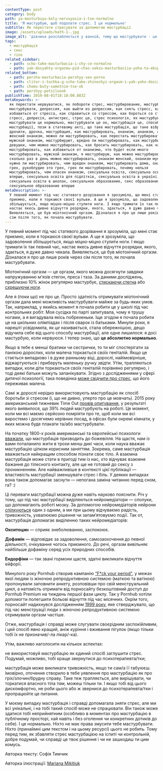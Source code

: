 ```yaml
---
contentType: post
category: body
path: ya-masturbuyu-koly-nervuyusia-i-tse-normalno
title: 'Я мастурбую, щоб подолати стрес. І це нормально'
subtitle: Як перестати стресувати за допомогою мастурбації
image: /assets/uploads/bath-1-.jpg
image_alt: 'дівчина розслабляється у ванній, тому що мастурбувати - це приємно і корисно'
tags:
  - мастурбація
  - секс
  - тіло
related_sidebar:
  - path: scho-take-masturbacia-i-chy-ce-normalno
  - path: yak-dosyahty-orgazmu-pid-chas-seksu-masturbaciia-yoha-ta-eksperymenty
related_bottom:
  - path: persha-masturbacia-pershyy-sex-porno
  - path: clitor-i-tochka-g-scho-take-zhinochyi-orgasm-i-yak-yoho-dosiahty
  - path: chomu-buty-samotnim-tse-ok
  - path: pershyy-potsilunok
publishTime: 2019-08-01T18:18:00.883Z
metaKeywords: >-
  як перестати нервуватися, як побороти стрес, мастурбирование, мастурбац, як
  мастурбувати, депрессия, как выйти из депрессии, как снять стресс, как
  избавиться от стресса, как справиться со стрессом, как бороться со стрессом,
  стресс, депресія, антистрес, стрес це, стрес психологія, як мастурбувати,
  мастурбувати це нормально, мастурбувати це ок, мастурбація це, способи
  мастурбації, пози в статевому акті, що таке мастурбація, що таке вібратор,
  дрочити, дрочка, мастурбация, как мастурбировать, онанизм, ананизм, анонизм,
  женский онанизм, можно ли мастурбировать, как перестать мастурбировать,
  мужской онанизм, мастурбируют, вредно ли мастурбировать, как мастурбируют
  девушки, чем можно мастурбировать, как бросить мастурбировать, как часто можно
  мастурбировать, как избавиться от онанизма, что будет если много
  мастурбировать, мужской ананизм, я мастурбирую, как можно мастурбировать,
  сколько раз в день можно мастурбировать, онанизм женский, онанизм мужской,
  нужно ли мастурбировать, чем вреден онанизм, мастурбировать дома, онанизм
  грех, рукоблудие это грех, грех ли мастурбировать, почему нельзя
  мастурбировать, чем опасен онанизм, сексуальна освіта, сексуальна освіта
  вперше, сексуальна освіта для підлітків, сексуальна освіта в україні,
  сексуальна освіта в школах, сексуальное образование, секс образование,
  сексуальное образование вперше
metaDescription: >-
  У певний момент під час статевого дозрівання я зрозуміла, що мені стає
  приємно, коли я торкаюся своєї вульви. А ще я зрозуміла, що задоволення
  збільшується, якщо міцно-міцно стулити ноги. І якщо тримати їх так певний час,
  настає якесь дивне відчуття розрядки, якого, здається, я дуже давно чекала.
  Виявляється, це був міотонічний оргазм. Дізналася я про це лише років через
  сім після того, як почала мастурбувати.
---
```

У певний момент під час статевого дозрівання я зрозуміла, що мені стає приємно, коли я торкаюся своєї вульви. А ще я зрозуміла, що задоволення збільшується, якщо міцно-міцно стулити ноги. І якщо тримати їх так певний час, настає якесь дивне відчуття розрядки, якого, здається, я дуже давно чекала. Виявляється, це був міотонічний оргазм. Дізналася я про це лише років через сім після того, як почала мастурбувати. 

Міотонічний оргазм — це оргазм, якого можна досягнути завдяки напружуванню м'язів стегон, преса і таза. За даними досліджень, приблизно 10% жінок регулярно мастурбує, [стискаючи стегна](https://books.google.com.qa/books/about/Sexual_Behavior_in_the_Human_Female.html?id=9GpBB61LV14C&redir_esc=y&hl=ru) або [схрещуючи ноги](https://onlinelibrary.wiley.com/doi/abs/10.1111/j.1743-6109.2009.01693.x).

Але я (поки що) не про це. Просто здатність отримувати міотонічний оргазм дала мені можливість мастурбувати майже за будь-яких умов. Так, наприклад, у якийсь момент я почала робити це у школі під час контрольних робіт. Моя сусідка по парті запитувала, чому я трушу ногами, а я вигадувала якісь побрехеньки. Іще згодом я почала робити це на шкільних олімпіадах і після сварок із батьками. Минули роки, я нарешті усвідомила, як _це_ називається, стала обережнішою, дещо відучила себе від цього способу мастурбації, але одне лишилося: я досі мастурбую, коли нервуюся. І тепер знаю, що **це абсолютно нормально**. 

Якщо в тебе є менші братики чи сестрички, то ти міг спостерігати за панікою дорослих, коли малеча торкається своїх геніталій. Якщо це стається випадково і в дуже ранньому віці, дорослі, найімовірніше, віджартуються і приберуть маленьку ручку _звідти._ Утім, трапляються випадки, коли діти торкаються своїх геніталій порівняно регулярно, і тоді деякі батьки можуть запанікувати. Згідно з дослідженнями у сфері дитячої психології, така поведінка [може свідчити про стрес](https://www.aafp.org/afp/2010/1115/p1233.html), що його переживає малеча. 

Самі ж дорослі нерідко використовують мастурбацію як спосіб боротьби зі стресом (і, що не дивно, уперто про це мовчать). 2015 року американський тижневик Time Out [провів опитування](https://www.huffingtonpost.co.uk/2017/01/12/nearly-40-per-cent-of-your-co-workers-masturbate-at-work_a_21653320/?guccounter=1&guce_referrer=aHR0cHM6Ly93d3cuZ29vZ2xlLmNvbS8&guce_referrer_sig=AQAAABI9CHWnAj-MS9bHFVi1UMoQX2YliHoBAEk2N2Sd8ROHo-kfCNMlll2OQ-BKiM_xVEKezFo2Sv-GtCUnpmvnF7C0W0hT7myWcIo7hDmnO4S52rjw1TyJhaarcrB-pp0Aq5F6pDmTF7Ki12JdVVhVxMkXfj44iHvex0kcl48XeElQ), у результаті якого виявилося, що 39% людей мастурбують на роботі. Це момент, коли ми всі маємо серйозно помріяти про те, щоб коли ми всі виростемо і досягнемо керівних посад, в офісах були окремі кімнати, у яких можна буде плакати та/або мастурбувати. 

На початку 1800-х років американські та європейські психологи [вважали](https://www.ncbi.nlm.nih.gov/pmc/articles/PMC1071473/#ref2), що мастурбація призводить до божевілля. На щастя, нам із вами поталанило жити в трохи менш дикі часи, коли наука вважає мастурбацію цілком корисним заняттям. Зокрема, саме мастурбація вважається найкращим способом пізнати своє тіло. А взаємна мастурбація може стати в пригоді тим із нас, хто відчуває взаємне бажання до тілесного контакту, але ще не готовий до сексу з проникненням. Але найважливіше в контексті цієї публікації — властивість мастурбації зменшувати стрес і біль. У деяких випадках вона також допомагає заснути — непогана заміна читанню перед сном, га? :)

Ці переваги мастурбації можна дуже навіть науково пояснити. Річ у тому, що під час мастурбації виділяються нейромедіатори — сполуки, що допомагають роботі мозку. За допомогою нейромедіаторів нейрони [спілкуються](https://www.facebook.com/ulanasuprun/posts/2300908206860400/) один з одним, а ми при цьому відчуваємо радість, тривожність, ухвалюємо рішення чи запам’ятовуємо події. Так от, мастурбація допомагає виділенню таких нейромедіаторів: 

**Окситоцин** — сприяє знеболюванню, заспокоює. 

**Дофамін** — відповідає за задоволення, самозаохочення до певної діяльності, очікування чогось приємного. До речі, оргазм вивільняє найбільше дофаміну серед усіх природних способів.

**Ендорфіни** — так звані гормони щастя, здатні викликати відчуття ейфорії.

Минулого року Pornhub створив кампанію [“F*ck your period"](https://youtu.be/W54X5Nf56nw), у межах якої людям із жіночою репродуктивною системою (маткою та вагіною) пропонували заповнити анкету, розповівши про свій менструальний цикл, а натомість отримати від порносайту безкоштовний доступ до Pornhub Premium на тиждень першої фази циклу. Так у Pornhub хотіли допомогти полегшити больові відчуття під час місячних. Окрім того, порносайт надихнувся дослідженням [1999 року](http://www.ncbi.nlm.nih.gov/pubmed/10546166), яке стверджувало, що під час менструації люди з жіночою репродуктивною системою отримували оргазм частіше. 

Отже, мастурбація і справді може слугувати своєрідним заспокійливим, і цей спосіб явно кращий, аніж куріння і вживання пігулок (якщо тільки тобі їх не призначив/-ла лікар/-ка). 

Утім, важливо наголосити на кількох аспектах:

не використовуй мастурбацію як єдиний спосіб заглушити стрес. Подумай, можливо, тобі краще звернутися до психотерапевта/тки;

мастурбація може викликати тривожність, якщо ти сам/а її табуюєш. Імовірно, оточення створило в тебе уявлення про мастурбацію як про гріх/злочин/брудну справу. Таке теж трапляється, але вирішувати, чи торкатися власного тіла _там,_ можеш тільки ти. І якщо тобі від цього дискомфортно, не роби цього або ж звернися до психотерапевта/тки і пропрацюйте це питання.

У моєму випадку мастурбація і справді допомагала зняти стрес, але ми всі унікальні, і на тобі такий спосіб може не спрацювати. Він також може здатися тобі неприйнятним (особливо в моментах про мастурбацію в публічному просторі, хай навіть і без оголення чи конкретних дотиків до себе). І це нормально. Ніхто не має права змусити тебе мастурбувати. Ніхто (принаймні цим текстом і на цьому ресурсі) цього не робить. Тому перед тим, як збавляти стрес мастурбацією на іспиті чи контрольній, добре подумай, чи справді це твоє рішення і чи не зашкодиш ти цим комусь.

Авторка тексту: Софія Тимчик

Авторка ілюстрації: [Mariana Mikitiuk](instagram.com/mariana.mikitiuk)
